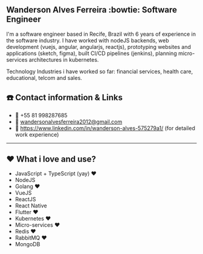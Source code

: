 ## Wanderson Alves Ferreira :bowtie: Software Engineer

I'm a software engineer based in Recife, Brazil with 6 years of experience in the software industry. I have worked with nodeJS backends, web development (vuejs, angular, angularjs, reactjs), prototyping websites and applications (sketch, figma), built CI/CD pipelines (jenkins), planning micro-services architectures in kubernetes. 

Technology Industries i have worked so far: financial services, health care, educational, telcom and sales.

## :phone: Contact information & Links

- :iphone: +55 81 998287685
- :email: wandersonalvesferreira2012@gmail.com
- :link: https://www.linkedin.com/in/wanderson-alves-575279a1/ (for detailed work experience)

---

## :hearts: What i love and use?

- JavaScript + TypeScript (yay) :hearts:
- NodeJS
- Golang :hearts:
- VueJS
- ReactJS
- React Native
- Flutter :hearts:
- Kubernetes :hearts:
- Micro-services :hearts:
- Redis :hearts:
- RabbitMQ :hearts:
- MongoDB
